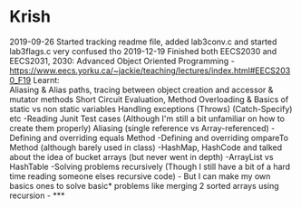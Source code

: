 # Krish
2019-09-26 Started tracking readme file, added lab3conv.c and started lab3flags.c very confused tho
2019-12-19 Finished both EECS2030 and EECS2031, 
           2030: Advanced Object Oriented Programming
           - https://www.eecs.yorku.ca/~jackie/teaching/lectures/index.html#EECS2030_F19
  Learnt:         
  Aliasing & Alias paths, tracing between object creation and accessor & mutator methods
  Short Circuit Evaluation, Method Overloading & Basics of static vs non static variables
  Handling exceptions (Throws) (Catch-Specify) etc
           -Reading Junit Test cases (Although I'm still a bit unfamiliar on how to create them properly)
           Aliasing (single reference vs Array-referenced)
           -Defining and overriding equals Method
           -Defining and overriding ompareTo Method (although barely used in class)
           -HashMap, HashCode and talked about the idea of bucket arrays (but never went in depth)
           -ArrayList vs HashTable
           -Solving problems recursively (Though I still have a bit of a hard time reading someone elses recursive code)
                - But I can make my own basics ones to solve basic* problems like merging 2 sorted arrays using recursion
           - ***
